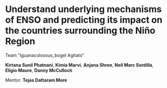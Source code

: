 # Understand underlying mechanisms of ENSO and predicting its impact on the countries surrounding the Niño Region

Team "Iguanacolossus_bogel Agitato"

**Kirtana Sunil Phatnani**, **Kimia Marvi**, **Anjana Shree**, **Neil Marc Sordilla**, **Eligio Maure**, **Danny McCulloch**

Mentor: **Tejas Dattaram More**

